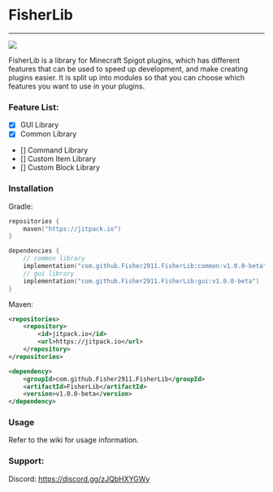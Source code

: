 # FisherLib

-----------------
[![](https://jitpack.io/v/Fisher2911/FisherLib.svg)](https://jitpack.io/#Fisher2911/FisherLib)

FisherLib is a library for Minecraft Spigot plugins, which has different features that can be used to speed up
development, and make creating plugins easier. It is split up into modules so that you can choose which features you
want to use in your plugins.

### Feature List:

- [x] GUI Library
- [X] Common Library
- [] Command Library
- [] Custom Item Library
- [] Custom Block Library

### Installation

Gradle:

```kotlin
repositories {
    maven("https://jitpack.io")
}

dependencies {
    // common library
    implementation("com.github.Fisher2911.FisherLib:common:v1.0.0-beta")
    // gui library
    implementation("com.github.Fisher2911.FisherLib:gui:v1.0.0-beta")
}
```

Maven:

```xml
<repositories>
	<repository>
	    <id>jitpack.io</id>
	    <url>https://jitpack.io</url>
	</repository>
</repositories>

<dependency>
    <groupId>com.github.Fisher2911.FisherLib</groupId>
    <artifactId>FisherLib</artifactId>
    <version>v1.0.0-beta</version>
</dependency>
```

### Usage

Refer to the wiki for usage information.

### Support:

Discord: https://discord.gg/zJQbHXYGWy